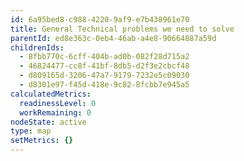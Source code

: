 ```yaml
---
id: 6a95bed8-c988-4220-9af9-e7b438961e70
title: General Technical problems we need to solve
parentId: ed8e363c-0eb4-46ab-a4e8-90664887a59d
childrenIds:
  - 8fbb770c-6cff-404b-ad0b-082f28d715a2
  - 46824477-cc8f-41bf-8db5-d2f3e2cbcf48
  - d809165d-3206-47a7-9179-7232e5c09030
  - d8301e97-f45d-418e-9c82-8fcbb7e945a5
calculatedMetrics:
  readinessLevel: 0
  workRemaining: 0
nodeState: active
type: map
setMetrics: {}
---
```

